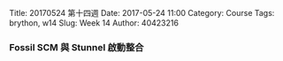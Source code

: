 Title: 20170524 第十四週
Date: 2017-05-24 11:00
Category: Course
Tags: brython, w14
Slug: Week 14
Author: 40423216

<h3>Fossil SCM 與 Stunnel 啟動整合</h3>




